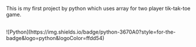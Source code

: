 This is my first project by python which uses array for two player tik-tak-toe game.

<br>
![Python](https://img.shields.io/badge/python-3670A0?style=for-the-badge&logo=python&logoColor=ffdd54)
<br>
